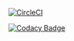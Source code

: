 [![CircleCI](https://circleci.com/gh/huseyinozgur/heroku-blog/tree/master.svg?style=svg)](https://circleci.com/gh/huseyinozgur/heroku-blog/tree/master)

[![Codacy Badge](https://api.codacy.com/project/badge/Grade/e6134e3f3a81439ca9ff95e493bf9772)](https://www.codacy.com/app/huseyinozgur/heroku-blog?utm_source=github.com&amp;utm_medium=referral&amp;utm_content=huseyinozgur/heroku-blog&amp;utm_campaign=Badge_Grade)